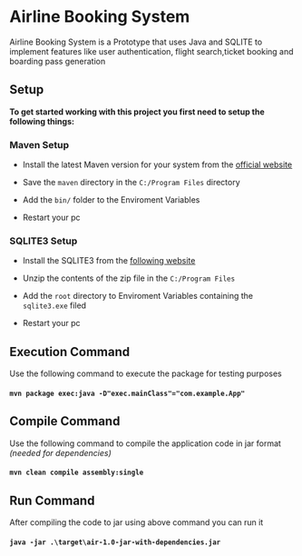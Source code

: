 # Airline Booking System

Airline Booking System is a Prototype that uses Java and SQLITE to implement features like user authentication, flight search,ticket booking and boarding pass generation

## Setup

**To get started working with this project you first need to setup the following things:**

### Maven Setup
* Install the latest Maven version for your system from the [<u>official website</u>](https://maven.apache.org/download.cgi) 

* Save the `maven` directory in the `C:/Program Files` directory

* Add the `bin/` folder to the Enviroment Variables

* Restart your pc

### SQLITE3 Setup
* Install the SQLITE3 from the [<u>following website</u>](https://www.sqlite.org/download.html)

* Unzip the contents of the zip file in the `C:/Program Files`

* Add the `root` directory to Enviroment Variables containing the `sqlite3.exe` filed

* Restart your pc

## Execution Command

Use the following command to execute the package for testing purposes
#### `mvn package exec:java -D"exec.mainClass"="com.example.App"`

## Compile Command

Use the following command to compile the application code in jar format *(needed for dependencies)*
#### `mvn clean compile assembly:single`

## Run Command
After compiling the code to jar using above command you can run it
#### `java -jar .\target\air-1.0-jar-with-dependencies.jar` 